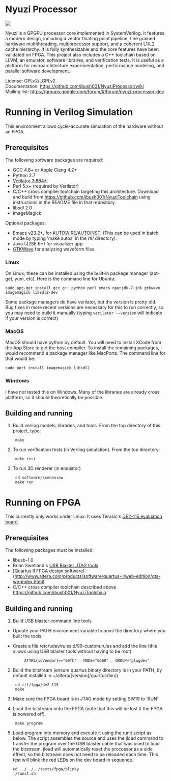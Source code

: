# Nyuzi Processor

<img src="https://github.com/jbush001/NyuziProcessor/wiki/teapot-icon.png">

Nyuzi is a GPGPU processor core implemented in SystemVerilog. It features
a modern design, including a vector floating point pipeline, fine grained 
hardware multithreading, multiprocessor support, and a coherent L1/L2 cache 
hierarchy. It is fully synthesizable and the core features have been 
validated on FPGA. This project also includes a C++ toolchain based on LLVM, 
an emulator, software libraries, and verification tests. It is useful as a 
platform for microarchitecture experimentation, performance modeling, and 
parallel software development.   

License: GPLv2/LGPLv2.  
Documentation: https://github.com/jbush001/NyuziProcessor/wiki  
Mailing list: https://groups.google.com/forum/#!forum/nyuzi-processor-dev  

# Running in Verilog Simulation

This environment allows cycle-accurate simulation of the hardware without an FPGA. 

## Prerequisites

The following software packages are required: 

- GCC 4.8+ or Apple Clang 4.2+
- Python 2.7
- [Verilator 3.864+](http://www.veripool.org/projects/verilator/wiki/Installing).  
- Perl 5.x+ (required by Verilator)
- C/C++ cross compiler toolchain targeting this architecture. Download and 
   build from https://github.com/jbush001/NyuziToolchain using instructions
   in the README file in that repository.
- libsdl 2.0
- ImageMagick

Optional packages:

- Emacs v23.2+, for 
   [AUTOWIRE/AUTOINST](http://www.veripool.org/projects/verilog-mode/wiki/Verilog-mode_veritedium). (This can be used in batch mode by typing 'make autos' in the rtl/ directory). 
- Java (J2SE 6+) for visualizer app 
- [GTKWave](http://gtkwave.sourceforge.net/) for analyzing waveform files 

### Linux
On Linux, these can be installed using the built-in package manager (apt-get, yum, etc). 
Here is the command line for Ubuntu:

    sudo apt-get install gcc g++ python perl emacs openjdk-7-jdk gtkwave imagemagick libsdl2-dev

Some package managers do have verilator, but the version is pretty old. Bug 
fixes in more recent versions are necessary for this to run correctly, so 
you may need to build it manually (typing `verilator --version` will indicate if your
version is correct)

### MacOS
MacOS should have python by default. You will need to install XCode from the App Store 
to get the host compiler. To install the remaining packages, I would recommend a 
package manager like MacPorts. The command line for that would be:

    sudo port install imagemagick libsdl2

### Windows
I have not tested this on Windows. Many of the libraries are already cross platform, so
it should theoretically be possible.

## Building and running

1. Build verilog models, libraries, and tools. From the top directory of this 
project, type:

        make

2. To run verification tests (in Verilog simulation). From the top directory: 

        make test

3. To run 3D renderer (in emulator)

        cd software/sceneview
        make run

# Running on FPGA

This currently only works under Linux.  It uses Terasic's [DE2-115 evaluation board](http://www.terasic.com.tw/cgi-bin/page/archive.pl?Language=English&No=502).

## Prerequisites
The following packages must be installed:

- libusb-1.0
- Brian Swetland's [USB Blaster JTAG tools](https://github.com/swetland/jtag)
- [Quartus II FPGA design software] 
   (http://www.altera.com/products/software/quartus-ii/web-edition/qts-we-index.html)
- C/C++ cross compiler toolchain described above https://github.com/jbush001/NyuziToolchain.

## Building and running
1. Build USB blaster command line tools
 * Update your PATH environment variable to point the directory where you 
   built the tools.
 * Create a file /etc/udev/rules.d/99-custom.rules and add the line (this 
   allows using USB blaster tools without having to be root)

            ATTRS{idVendor}=="09fb" , MODE="0660" , GROUP="plugdev" 

2. Build the bitstream (ensure quartus binary directory is in your PATH, by
   default installed in ~/altera/[version]/quartus/bin/)

        cd rtl/fpga/de2-115
        make

3. Make sure the FPGA board is in JTAG mode by setting SW19 to 'RUN'
4. Load the bitstream onto the FPGA (note that this will be lost if the FPGA 
   is powered off).

        make program 

5.  Load program into memory and execute it using the runit script as below.
    The script assembles the source and uses the jload command to transfer
    the program over the USB blaster cable that was used to load the bitstream.
    jload will automatically reset the processor as a side effect, so the
    bitstream does not need to be reloaded each time. This test will blink the
    red LEDs on the dev board in sequence.

        cd ../../../tests/fpga/blinky
        ./runit.sh

